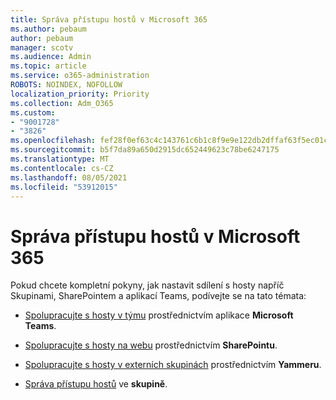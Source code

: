 ```yaml
---
title: Správa přístupu hostů v Microsoft 365
ms.author: pebaum
author: pebaum
manager: scotv
ms.audience: Admin
ms.topic: article
ms.service: o365-administration
ROBOTS: NOINDEX, NOFOLLOW
localization_priority: Priority
ms.collection: Adm_O365
ms.custom:
- "9001728"
- "3826"
ms.openlocfilehash: fef28f0ef63c4c143761c6b1c8f9e9e122db2dffaf63f5ec01c914f89c9a7592
ms.sourcegitcommit: b5f7da89a650d2915dc652449623c78be6247175
ms.translationtype: MT
ms.contentlocale: cs-CZ
ms.lasthandoff: 08/05/2021
ms.locfileid: "53912015"
---
```

# <a name="manage-guest-access-in-microsoft-365"></a>Správa přístupu hostů v Microsoft 365

Pokud chcete kompletní pokyny, jak nastavit sdílení s hosty napříč Skupinami, SharePointem a aplikací Teams, podívejte se na tato témata: 

- [Spolupracujte s hosty v týmu](https://docs.microsoft.com/microsoft-365/solutions/collaborate-as-team?view=o365-worldwide) prostřednictvím aplikace **Microsoft Teams**. 

- [Spolupracujte s hosty na webu](https://docs.microsoft.com/microsoft-365/solutions/collaborate-in-site?view=o365-worldwide) prostřednictvím **SharePointu**. 

- [Spolupracujte s hosty v externích skupinách](https://docs.microsoft.com/yammer/work-with-external-users/create-and-manage-external-groups?redirectSourcePath=%252farticle%252f9ccd15ce-0efc-4dc1-81bc-4a424ab6f92a.aspx) prostřednictvím **Yammeru**. 

- [Správa přístupu hostů](https://docs.microsoft.com/microsoft-365/admin/create-groups/manage-guest-access-in-groups?view=o365-worldwide) ve **skupině**.
